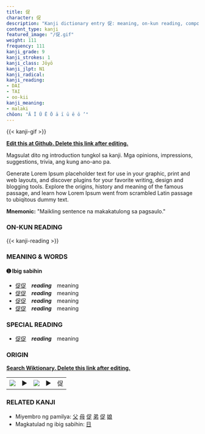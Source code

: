 ```yaml
---
title: 促
character: 促
description: "Kanji dictionary entry 促: meaning, on-kun reading, compounds, origin, related kanji"
content_type: kanji
featured_image: "/促.gif"
weight: 111
frequency: 111
kanji_grade: 9
kanji_strokes: 1
kanji_class: Jōyō
kanji_jlpt: N1
kanji_radical: 
kanji_reading: 
- DAI
- TAI
- oo-kii
kanji_meaning:
- malaki
chōon: "Ā Ī Ū Ē Ō ā ī ū ē ō ’"
---
```

[//]: # (Don't edit the line below. Kanji animated GIF code is automatically generated.)
{{< kanji-gif >}}

[//]: # (Edit below this line.)

**[Edit this at Github. Delete this link after editing.](https://github.com/tim0g/tim/tree/main/content/kanji/促/index.md)**

Magsulat dito ng introduction tungkol sa kanji. Mga opinions, impressions, suggestions, trivia, ang kung ano-ano pa.

Generate Lorem Ipsum placeholder text for use in your graphic, print and web layouts, and discover plugins for your favorite writing, design and blogging tools. Explore the origins, history and meaning of the famous passage, and learn how Lorem Ipsum went from scrambled Latin passage to ubiqitous dummy text.
 
**Mnemonic:** "Maikling sentence na makakatulong sa pagsaulo."

### ON-KUN READING

[//]: # (Don't edit the line below. ON-KUN READING code is automatically generated.)
{{< kanji-reading >}}

### MEANING & WORDS

#### ➊ **Ibig sabihin**
  - [促](../促)[促](../促)　***reading***　meaning
  - [促](../促)[促](../促)　***reading***　meaning
  - [促](../促)[促](../促)　***reading***　meaning
  - [促](../促)[促](../促)　***reading***　meaning

### SPECIAL READING
  - [促](../促)[促](../促)　***reading***　meaning

### ORIGIN

**[Search Wiktionary. Delete this link after editing.](https://wiktionary.org/wiki/促)**
<table class="kanji-table"><tr><td>
<img src="60px-促-bronze.svg.png">
</td><td>▶</td><td>
<img src="60px-促-oracle.svg.png">
</td><td>▶</td>
<td class="kanji-origin">促</td>
</tr></table>

### RELATED KANJI
- Miyembro ng pamilya: [父](../父) [母](../母) [促](../促) [弟](../弟) [促](../促) [娘](../娘)
- Magkatulad ng ibig sabihin: [日](../日)
